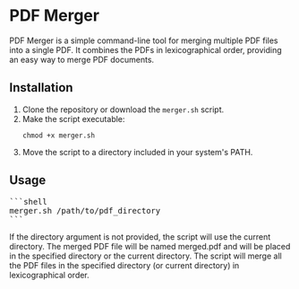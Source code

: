 # PDF Merger

PDF Merger is a simple command-line tool for merging multiple PDF files into a single PDF. It combines the PDFs in lexicographical order, providing an easy way to merge PDF documents.

## Installation

1. Clone the repository or download the `merger.sh` script.
2. Make the script executable:
   ```shell
   chmod +x merger.sh
3. Move the script to a directory included in your system's PATH. 

## Usage
<pre>
```shell
merger.sh /path/to/pdf_directory
```
</pre>

If the directory argument is not provided, the script will use the current directory.
The merged PDF file will be named merged.pdf and will be placed in the specified directory or the current directory.
The script will merge all the PDF files in the specified directory (or current directory) in lexicographical order.
